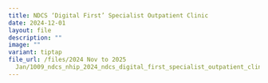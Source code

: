 ```yaml
---
title: NDCS ‘Digital First’ Specialist Outpatient Clinic
date: 2024-12-01
layout: file
description: ""
image: ""
variant: tiptap
file_url: /files/2024 Nov to 2025
  Jan/1009_ndcs_nhip_2024_ndcs_digital_first_specialist_outpatient_clinic.pdf
---
```

